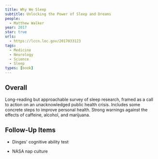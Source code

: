 ```yaml
---
title: Why We Sleep
subtitle: Unlocking the Power of Sleep and Dreams
people:
  - Matthew Walker
year: 2017
star: true
urls:
  - https://lccn.loc.gov/2017033123
tags:
  - Medicine
  - Neurology
  - Science
  - Sleep
types: [book]
---
```


## Overall

Long-reading but approachable survey of sleep research, framed as a call to action on an unacknowledged public health crisis.  Includes some concrete steps to improve personal health.  Strong warnings against the effects of caffeine, alcohol, and marijuana.

## Follow-Up Items

- Dinges' cognitive ability test

- NASA nap culture
